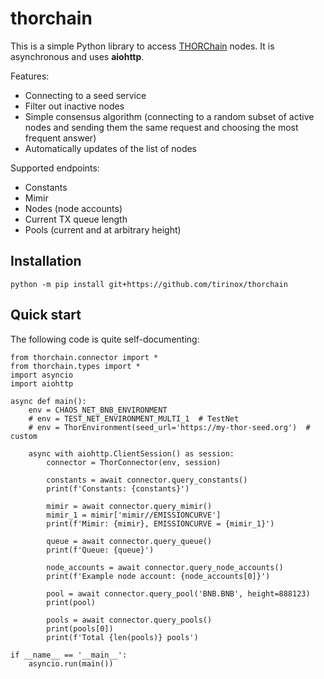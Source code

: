 # thorchain

This is a simple Python library to access [THORChain](https://thorchain.org/) nodes.
It is asynchronous and uses **aiohttp**.

Features:
* Connecting to a seed service
* Filter out inactive nodes
* Simple consensus algorithm (connecting to a random subset of active nodes and sending them the same request and choosing the most frequent answer)
* Automatically updates of the list of nodes

Supported endpoints:
* Constants
* Mimir
* Nodes (node accounts)
* Current TX queue length
* Pools (current and at arbitrary height)

## Installation

`python -m pip install git+https://github.com/tirinox/thorchain`

## Quick start

The following code is quite self-documenting:

```
from thorchain.connector import *
from thorchain.types import *
import asyncio
import aiohttp

async def main():
    env = CHAOS_NET_BNB_ENVIRONMENT
    # env = TEST_NET_ENVIRONMENT_MULTI_1  # TestNet
    # env = ThorEnvironment(seed_url='https://my-thor-seed.org')  # custom
    
    async with aiohttp.ClientSession() as session:
        connector = ThorConnector(env, session)

        constants = await connector.query_constants()
        print(f'Constants: {constants}')
        
        mimir = await connector.query_mimir()
        mimir_1 = mimir['mimir//EMISSIONCURVE']
        print(f'Mimir: {mimir}, EMISSIONCURVE = {mimir_1}')

        queue = await connector.query_queue()
        print(f'Queue: {queue}')

        node_accounts = await connector.query_node_accounts()
        print(f'Example node account: {node_accounts[0]}')

        pool = await connector.query_pool('BNB.BNB', height=888123)
        print(pool)

        pools = await connector.query_pools()
        print(pools[0])
        print(f'Total {len(pools)} pools')

if __name__ == '__main__':
    asyncio.run(main())
```